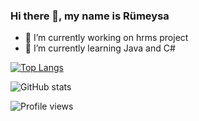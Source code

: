 ### Hi there 👋, my name is Rümeysa


- 🔭 I’m currently working on hrms project 
- 🌱 I’m currently learning Java and C# 


[![Top Langs](https://github-readme-stats.vercel.app/api/top-langs/?rümeysa-çelik-a24960206)](https://github.com/anuraghazra/github-readme-stats)

![GitHub stats](https://github-readme-stats.vercel.app/api?username=rumeysacelik&show_icons=true)  

![Profile views](https://gpvc.arturio.dev/rumeysacelik)  

